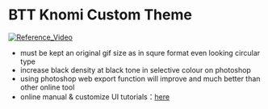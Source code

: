 # BTT Knomi Custom Theme
[![Reference_Video](http://img.youtube.com/vi/r4_up6OBChk/0.jpg)](https://youtu.be/r4_up6OBChk)

- must be kept an original gif size as in squre format even looking circular type
- increase black density at black tone in selective colour on photoshop
- using photoshop web export function will improve and much better than other online tool
- online manual & customize UI tutorials：[here](https://bigtreetech.github.io/docs/KNOMI.html)

